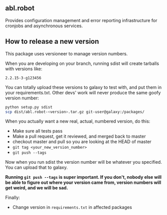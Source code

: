 abl.robot
---------

Provides configuration management and error reporting infrastructure
for cronjobs and asynchronous services.


How to release a new version
----------------------------

This package uses versioneer to manage version numbers.

When you are developing on your branch, running sdist will create
tarballs with versions like:

    2.2.15-3-g123456

You can totally upload these versions to galaxy to test with, and put
them in your requirements.txt. Other devs' work will never produce the
same goofy version number:

```bash
python setup.py sdist
scp dist/abl.robot-<version>.tar.gz git-user@galaxy:/packages/
```

When you actually want a new real, actual, numbered version, do this:

* Make sure all tests pass
* Make a pull request, get it reviewed, and merged back to master
* checkout master and pull so you are looking at the HEAD of master
* `git tag <your_new_version_number>`
* `git push --tags`

Now when you run sdist the version number will be whatever you
specified. You can upload that to galaxy.

**Running `git push --tags` is super important. If you don't, nobody
else will be able to figure out where your version came from,
version numbers will get weird, and we will be sad.**

Finally:

* Change version in `requirements.txt` in affected packages

